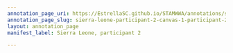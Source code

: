 ```yaml
---
annotation_page_uri: https://EstrellaSC.github.io/STAMWWA/annotations/sierra-leone-participant-2-canvas-1-participant-2.json
annotation_page_slug: sierra-leone-participant-2-canvas-1-participant-2
layout: annotation_page
manifest_label: Sierra Leone, participant 2

---
```

